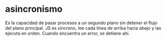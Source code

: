 # asincronismo
Es la capacidad de pasar procesos a un segundo plano sin detener el flujo del plano principal.  JS es síncrono, lee cada línea de arriba hacia abajo y las ejecuta en orden. Cuando encuentra un error, se detiene ahí.
